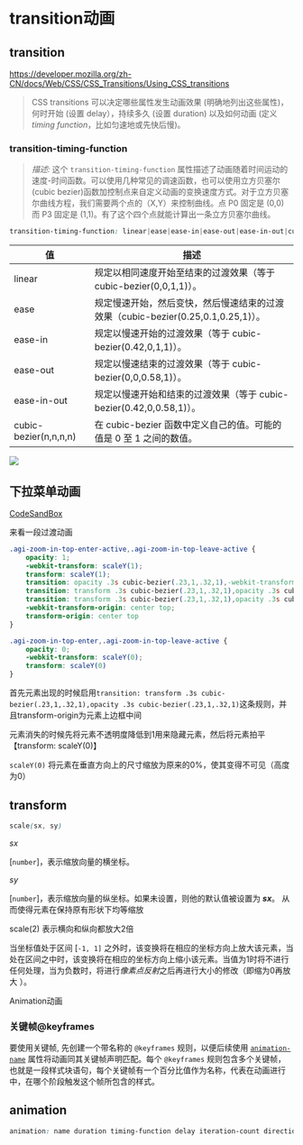 # transition动画

## transition

https://developer.mozilla.org/zh-CN/docs/Web/CSS/CSS_Transitions/Using_CSS_transitions

> CSS transitions 可以决定哪些属性发生动画效果 (明确地列出这些属性)，何时开始 (设置 delay），持续多久 (设置 duration) 以及如何动画 (定义*timing function*，比如匀速地或先快后慢)。



### transition-timing-function

> *描述:* 这个 `transition-timing-function` 属性描述了动画随着时间运动的速度-时间函数。可以使用几种常见的调速函数，也可以使用立方贝塞尔(cubic bezier)函数加控制点来自定义动画的变换速度方式。对于立方贝塞尔曲线方程，我们需要两个点的（X,Y）来控制曲线。点 P0 固定是 (0,0) 而 P3 固定是 (1,1)。有了这个四个点就能计算出一条立方贝塞尔曲线。

```css
transition-timing-function: linear|ease|ease-in|ease-out|ease-in-out|cubic-bezier(n,n,n,n);
```

| 值                    | 描述                                                         |
| --------------------- | ------------------------------------------------------------ |
| linear                | 规定以相同速度开始至结束的过渡效果（等于 cubic-bezier(0,0,1,1)）。 |
| ease                  | 规定慢速开始，然后变快，然后慢速结束的过渡效果（cubic-bezier(0.25,0.1,0.25,1)）。 |
| ease-in               | 规定以慢速开始的过渡效果（等于 cubic-bezier(0.42,0,1,1)）。  |
| ease-out              | 规定以慢速结束的过渡效果（等于 cubic-bezier(0,0,0.58,1)）。  |
| ease-in-out           | 规定以慢速开始和结束的过渡效果（等于 cubic-bezier(0.42,0,0.58,1)）。 |
| cubic-bezier(n,n,n,n) | 在 cubic-bezier 函数中定义自己的值。可能的值是 0 至 1 之间的数值。 |

![](https://www.webhek.com/wordpress/wp-content/uploads/2015/12/bezier.png)

## 下拉菜单动画

[CodeSandBox](https://codesandbox.io/s/transition-dropdown-768jfp?file=/src/Transform.tsx)

来看一段过渡动画

```css
.agi-zoom-in-top-enter-active,.agi-zoom-in-top-leave-active {
    opacity: 1;
    -webkit-transform: scaleY(1);
    transform: scaleY(1);
    transition: opacity .3s cubic-bezier(.23,1,.32,1),-webkit-transform .3s cubic-bezier(.23,1,.32,1);
    transition: transform .3s cubic-bezier(.23,1,.32,1),opacity .3s cubic-bezier(.23,1,.32,1);
    transition: transform .3s cubic-bezier(.23,1,.32,1),opacity .3s cubic-bezier(.23,1,.32,1),-webkit-transform .3s cubic-bezier(.23,1,.32,1);
    -webkit-transform-origin: center top;
    transform-origin: center top
}

.agi-zoom-in-top-enter,.agi-zoom-in-top-leave-active {
    opacity: 0;
    -webkit-transform: scaleY(0);
    transform: scaleY(0)
}
```

首先元素出现的时候启用`transition: transform .3s cubic-bezier(.23,1,.32,1),opacity .3s cubic-bezier(.23,1,.32,1)`这条规则，并且transform-origin为元素上边框中间

元素消失的时候先将元素不透明度降低到1用来隐藏元素，然后将元素拍平【transform: scaleY(0)】

`scaleY(0)` 将元素在垂直方向上的尺寸缩放为原来的0%，使其变得不可见（高度为0）



## transform

```css
scale(sx, sy)
```

*sx*

[`number`]，表示缩放向量的横坐标。

*sy*

[`number`]，表示缩放向量的纵坐标。如果未设置，则他的默认值被设置为 ***sx***。 从而使得元素在保持原有形状下均等缩放



scale(2) 表示横向和纵向都放大2倍

当坐标值处于区间 [`-1, 1]` 之外时，该变换将在相应的坐标方向上放大该元素，当处在区间之中时，该变换将在相应的坐标方向上缩小该元素。当值为1时将不进行任何处理，当为负数时，将进行*像素点反射*之后再进行大小的修改（即缩为0再放大 ）。





Animation动画

### 关键帧@keyframes

要使用关键帧, 先创建一个带名称的 `@keyframes` 规则，以便后续使用 [`animation-name`](https://developer.mozilla.org/zh-CN/docs/Web/CSS/animation-name) 属性将动画同其关键帧声明匹配。每个 `@keyframes` 规则包含多个关键帧，也就是一段样式块语句，每个关键帧有一个百分比值作为名称，代表在动画进行中，在哪个阶段触发这个帧所包含的样式。





## animation

```css
animation: name duration timing-function delay iteration-count direction fill-mode;
```

